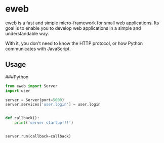 # eweb
eweb is a fast and simple micro-framework for small web applications. Its goal is to enable you to develop
web applications in a simple and understandable way. 

With it, you don't need to know the HTTP protocol, or how Python communicates with JavaScript. 

## Usage

###Python
```python
from eweb import Server
import user

server = Server(port=5000)
server.services['user.login'] = user.login


def callback():
    print('server startup!!!')


server.run(callback=callback)

```

